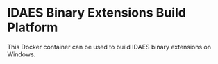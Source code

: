 IDAES Binary Extensions Build Platform
======================================

This Docker container can be used to build IDAES binary extensions on Windows. 

